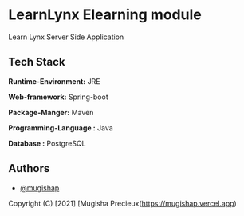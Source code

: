 # LearnLynx Elearning module

Learn Lynx Server Side Application

## Tech Stack


**Runtime-Environment:** JRE

**Web-framework:** Spring-boot

**Package-Manger:** Maven

**Programming-Language :** Java

**Database :** PostgreSQL
  
## Authors
- [@mugishap](https://www.github.com/mugishap)


Copyright (C) [2021] [Mugisha Precieux(https://mugishap.vercel.app)

